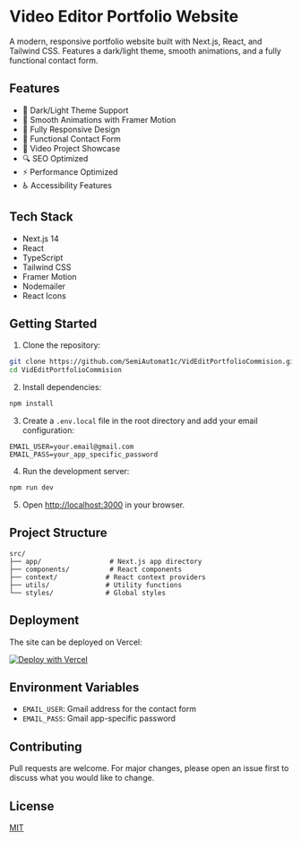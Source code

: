 # Video Editor Portfolio Website

A modern, responsive portfolio website built with Next.js, React, and Tailwind CSS. Features a dark/light theme, smooth animations, and a fully functional contact form.

## Features

- 🎨 Dark/Light Theme Support
- 🌟 Smooth Animations with Framer Motion
- 📱 Fully Responsive Design
- 📧 Functional Contact Form
- 🎥 Video Project Showcase
- 🔍 SEO Optimized
- ⚡ Performance Optimized
- ♿ Accessibility Features

## Tech Stack

- Next.js 14
- React
- TypeScript
- Tailwind CSS
- Framer Motion
- Nodemailer
- React Icons

## Getting Started

1. Clone the repository:
```bash
git clone https://github.com/SemiAutomat1c/VidEditPortfolioCommision.git
cd VidEditPortfolioCommision
```

2. Install dependencies:
```bash
npm install
```

3. Create a `.env.local` file in the root directory and add your email configuration:
```env
EMAIL_USER=your.email@gmail.com
EMAIL_PASS=your_app_specific_password
```

4. Run the development server:
```bash
npm run dev
```

5. Open [http://localhost:3000](http://localhost:3000) in your browser.

## Project Structure

```
src/
├── app/                 # Next.js app directory
├── components/          # React components
├── context/            # React context providers
├── utils/              # Utility functions
└── styles/             # Global styles
```

## Deployment

The site can be deployed on Vercel:

[![Deploy with Vercel](https://vercel.com/button)](https://vercel.com/new/clone?repository-url=https%3A%2F%2Fgithub.com%2FSemiAutomat1c%2FVidEditPortfolioCommision)

## Environment Variables

- `EMAIL_USER`: Gmail address for the contact form
- `EMAIL_PASS`: Gmail app-specific password

## Contributing

Pull requests are welcome. For major changes, please open an issue first to discuss what you would like to change.

## License

[MIT](https://choosealicense.com/licenses/mit/) 